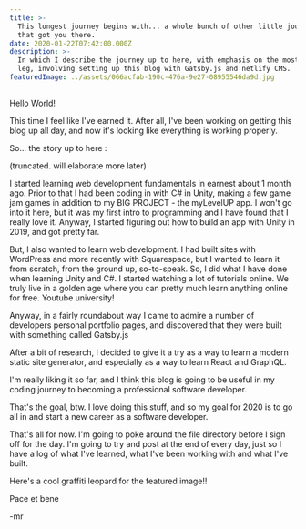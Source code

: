 ```yaml
---
title: >-
  This longest journey begins with... a whole bunch of other little journeys
  that got you there.
date: 2020-01-22T07:42:00.000Z
description: >-
  In which I describe the journey up to here, with emphasis on the most recent
  leg, involving setting up this blog with Gatsby.js and netlify CMS.
featuredImage: ../assets/066acfab-190c-476a-9e27-08955546da9d.jpg
---
```

Hello World!

This time I feel like I've earned it. After all, I've been working on getting this blog up all day, and now it's looking like everything is working properly.

So... the story up to here :

(truncated. will elaborate more later)

I started learning web development fundamentals in earnest about 1 month ago. Prior to that I had been coding in with C# in Unity, making a few game jam games in addition to my BIG PROJECT - the myLevelUP app. I won't go into it here, but it was my first intro to programming and I have found that I really love it. Anyway, I started figuring out how to build an app with Unity in 2019, and got pretty far.

But, I also wanted to learn web development. I had built sites with WordPress and more recently with Squarespace, but I wanted to learn it from scratch, from the ground up, so-to-speak. So, I did what I have done when learning Unity and C#. I started watching a lot of tutorials online. We truly live in a golden age where you can pretty much learn anything online for free. Youtube university!

Anyway, in a fairly roundabout way I came to admire a number of developers personal portfolio pages, and discovered that they were built with something called Gatsby.js

After a bit of research, I decided to give it a try as a way to learn a modern static site generator, and especially as a way to learn React and GraphQL.

I'm really liking it so far, and I think this blog is going to be useful in my coding journey to becoming a professional software developer.

That's the goal, btw. I love doing this stuff, and so my goal for 2020 is to go all in and start a new career as a software developer.

That's all for now. I'm going to poke around the file directory before I sign off for the day. I'm going to try and post at the end of every day, just so I have a log of what I've learned, what I've been working with and what I've built.

Here's a cool graffiti leopard for the featured image!!

Pace et bene

\-mr
